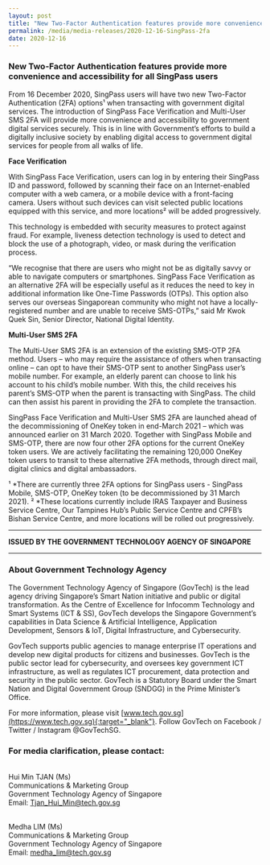 ```yaml
---
layout: post
title: "New Two-Factor Authentication features provide more convenience and accessibility for all SingPass users" 
permalink: /media/media-releases/2020-12-16-SingPass-2fa
date: 2020-12-16
---
```

### **New Two-Factor Authentication features provide more convenience and accessibility for all SingPass users**

From 16 December 2020, SingPass users will have two new Two-Factor Authentication (2FA) options¹ when transacting with government digital services. The introduction of SingPass Face Verification and Multi-User SMS 2FA will provide more convenience and accessibility to government digital services securely. This is in line with Government’s efforts to build a digitally inclusive society by enabling digital access to government digital services for people from all walks of life.

**Face Verification** 

With SingPass Face Verification, users can log in by entering their SingPass ID and password, followed by scanning their face on an Internet-enabled computer with a web camera, or a mobile device with a front-facing camera. Users without such devices can visit selected public locations equipped with this service, and more locations² will be added progressively. 

This technology is embedded with security measures to protect against fraud. For example, liveness detection technology is used to detect and block the use of a photograph, video, or mask during the verification process. 

“We recognise that there are users who might not be as digitally savvy or able to navigate computers or smartphones. SingPass Face Verification as an alternative 2FA will be especially useful as it reduces the need to key in additional information like One-Time Passwords (OTPs). This option also serves our overseas Singaporean community who might not have a locally-registered number and are unable to receive SMS-OTPs,” said Mr Kwok Quek Sin, Senior Director, National Digital Identity. 

**Multi-User SMS 2FA**

The Multi-User SMS 2FA is an extension of the existing SMS-OTP 2FA method. Users – who may require the assistance of others when transacting online – can opt to have their SMS-OTP sent to another SingPass user’s mobile number. For example, an elderly parent can choose to link his account to his child’s mobile number. With this, the child receives his parent’s SMS-OTP when the parent is transacting with SingPass. The child can then assist his parent in providing the 2FA to complete the transaction. 

SingPass Face Verification and Multi-User SMS 2FA are launched ahead of the decommissioning of OneKey token in end-March 2021 – which was announced earlier on 31 March 2020. Together with SingPass Mobile and SMS-OTP, there are now four other 2FA options for the current OneKey token users.  We are actively facilitating the remaining 120,000 OneKey token users to transit to these alternative 2FA methods, through direct mail, digital clinics and digital ambassadors. 

¹ *There are currently three 2FA options for SingPass users - SingPass Mobile, SMS-OTP, OneKey token (to be decommissioned by 31 March 2021).
² *These locations currently include IRAS Taxpayer and Business Service Centre, Our Tampines Hub’s Public Service Centre and CPFB’s Bishan Service Centre, and more locations will be rolled out progressively. 

---

**ISSUED BY THE GOVERNMENT TECHNOLOGY AGENCY OF SINGAPORE**

---
### **About Government Technology Agency**
The Government Technology Agency of Singapore (GovTech) is the lead agency driving Singapore’s Smart Nation initiative and public or digital transformation. As the Centre of Excellence for Infocomm Technology and Smart Systems (ICT & SS), GovTech develops the Singapore Government’s capabilities in Data Science & Artificial Intelligence, Application Development, Sensors & IoT, Digital Infrastructure, and Cybersecurity. 

GovTech supports public agencies to manage enterprise IT operations and develop new digital products for citizens and businesses. GovTech is the public sector lead for cybersecurity, and oversees key government ICT infrastructure, as well as regulates ICT procurement, data protection and security in the public sector. GovTech is a Statutory Board under the Smart Nation and Digital Government Group (SNDGG) in the Prime Minister’s Office. 

For more information, please visit [www.tech.gov.sg](https://www.tech.gov.sg){:target="_blank"}. Follow GovTech on Facebook / Twitter / Instagram @GovTechSG.


### **For media clarification, please contact:**

<br>Hui Min TJAN (Ms)
<br>Communications & Marketing Group
<br>Government Technology Agency of Singapore
<br>Email: <Tjan_Hui_Min@tech.gov.sg>

<br>Medha LIM (Ms)
<br>Communications & Marketing Group
<br>Government Technology Agency of Singapore
<br>Email: <medha_lim@tech.gov.sg>

